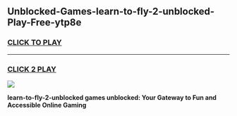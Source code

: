 
## Unblocked-Games-learn-to-fly-2-unblocked-Play-Free-ytp8e
<h3>
<a href="https://premium76.site?title=learn-to-fly-2-unblocked&ref=10A">CLICK TO PLAY</a></h3>
<hr>

<h3>
<a href="https://premium76.site?title=learn-to-fly-2-unblocked&ref=10A">CLICK 2 PLAY</a>
  
</h3>

<a href="https://premium76.site?title=learn-to-fly-2-unblocked&ref=10A"><img src="https://clearcache.store/games.png"></a>


**learn-to-fly-2-unblocked games unblocked: Your Gateway to Fun and Accessible Online Gaming**
